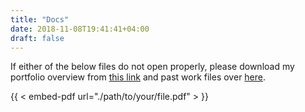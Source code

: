 ```yaml
---
title: "Docs"
date: 2018-11-08T19:41:41+04:00
draft: false
---
```


If either of the below files do not open properly, please download my portfolio overview from <a href="https://app.box.com/s/djrmp06zufbh3raz1l1b1yj25n64rfzf">this link</a> and past work files over <a href="https://app.box.com/s/5ogxazr1sn9mc0ahh4xrubed7saowdgt">here</a>.

{{ < embed-pdf url="./path/to/your/file.pdf" > }}
<!-- 
<iframe src="https://app.box.com/embed/s/djrmp06zufbh3raz1l1b1yj25n64rfzf?sortColumn=date&view=list" width="100%" height="400" frameborder="0" allowfullscreen webkitallowfullscreen msallowfullscreen></iframe>

<iframe src="https://app.box.com/embed/s/5ogxazr1sn9mc0ahh4xrubed7saowdgt?sortColumn=date&view=list&showItemFeedActions=false&showParentPath=false" width="100%" height="400" frameborder="0" allowfullscreen webkitallowfullscreen msallowfullscreen></iframe>
-->
